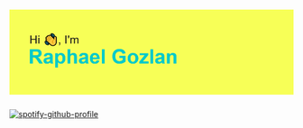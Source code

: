 # [![waylon walker header](https://github.com/m3et/m3et/blob/main/header.png)](https://m3et.github.io/PersonalWebsite/)

<!--
**m3et/m3et** is a ✨ _special_ ✨ repository because its `README.md` (this file) appears on your GitHub profile.

Here are some ideas to get you started:
:wave: 
- 🔭 I’m currently working on ...
- 🌱 I’m currently learning ...
- 👯 I’m looking to collaborate on ...
- 🤔 I’m looking for help with ...
- 💬 Ask me about ...
- 📫 How to reach me: ...
- 😄 Pronouns: ...
- ⚡ Fun fact: ...
-->

[![spotify-github-profile](https://spotify-github-profile.vercel.app/api/view?uid=raphaelior09&cover_image=true&theme=novatorem)](https://spotify-github-profile.vercel.app/api/view?uid=raphaelior09&redirect=true)
